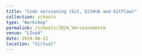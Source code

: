 ```yaml
---
title: "Code versioning (Git, GitHub and GitFlow)"
collection: schools
type: "Workshop"
permalink: /schools/2024_Versionamento
venue: "LIneA"
date: 2024-06-12
location: "Virtual"
---
```

